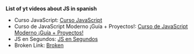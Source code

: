 **List of yt videos about JS in spanish**

- Curso JavaScript: [Curso JavaScript](https://www.youtube.com/playlist?list=PLvq-jIkSeTUZ6QgYYO3MwG9EMqC-KoLXA)
- Curso de JavaScript Moderno ¡Guía + Proyectos!: [Curso de JavaScript Moderno ¡Guía + Proyectos!](https://www.youtube.com/playlist?list=PLPl81lqbj-4I2ZOzryjPKxfhK3BzTlaJ7)
- JS en Segundos: [JS en Segundos](https://www.youtube.com/playlist?list=PLmcIacgu1FxFoZrOWtUZCmL6uGn7tQO-u)
- Broken Link: [Broken](https://nodejs.og/es/)

